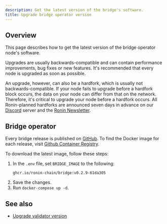 ```yaml
---
description: Get the latest version of the bridge's software.
title: Upgrade bridge operator version
---
```


## Overview

This page describes how to get the latest version of the bridge operator node's software.

Upgrades are usually backwards-compatible and can contain performance
improvements, bug fixes or new features. It's recommended that every node is
upgraded as soon as possible.

An upgrade, however, can also be a hardfork, which is usually not
backwards-compatible. If your node fails to upgrade before a hardfork block
occurs, the data on your node can differ from that on the network. Therefore,
it's critical to upgrade your node before a hardfork occurs. All Ronin-planned
hardforks are announced seven days in advance on
our [Discord](https://discord.gg/roninnetwork) server and
the [Ronin Newsletter](https://blog.roninchain.com).

## Bridge operator

Every bridge release is published on
[GitHub](https://github.com/ronin-chain/bridge-v2/releases). To find the Docker
image for each release, visit
[Github Container Registry](https://github.com/ronin-chain/bridge-v2/pkgs/container/bridge).

To download the latest image, follow these steps:

1. In the `.env` file, set `BRIDGE_IMAGE` to the following:
    ```
    ghcr.io/ronin-chain/bridge:v0.2.9-61da305
    ```
2. Save the changes.
3. Run `docker-compose up -d`.

## See also

* [Upgrade validator version](./../../validators/setup/upgrade-validator.md)
